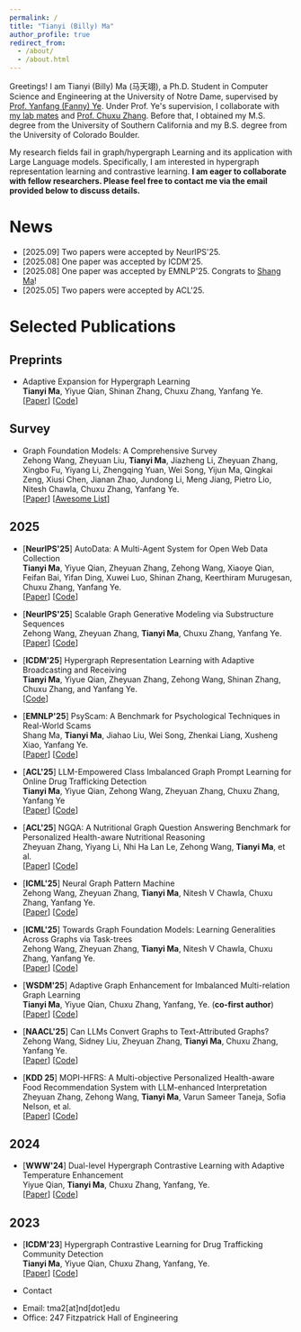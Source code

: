 ```yaml
---
permalink: /
title: "Tianyi (Billy) Ma"
author_profile: true
redirect_from: 
  - /about/
  - /about.html
---
```


Greetings! I am Tianyi (Billy) Ma (马天翊), a Ph.D. Student in Computer Science and Engineering at the University of Notre Dame, supervised by [Prof. Yanfang (Fanny) Ye](http://yes-lab.org/). 
Under Prof. Ye's supervision, I collaborate with [my lab mates](http://yes-lab.org/students.html) and [Prof. Chuxu Zhang](https://chuxuzhang.github.io/).
Before that, I obtained my M.S. degree from the University of Southern California and my B.S. degree from the University of Colorado Boulder.

My research fields fail in graph/hypergraph Learning and its application with Large Language models. Specifically, I am interested in hypergraph representation learning and contrastive learning. **I am eager to collaborate with fellow researchers. Please feel free to contact me via the email provided below to discuss details.**



# News
- [2025.09] Two papers were accepted by NeurIPS'25.
- [2025.08] One paper was accepted by ICDM'25. 
- [2025.08] One paper was accepted by EMNLP'25. Congrats to [Shang Ma](https://shangma.org/)!
- [2025.05] Two papers were accepted by ACL'25.


# Selected Publications
## Preprints

- Adaptive Expansion for Hypergraph Learning\
**Tianyi Ma**, Yiyue Qian, Shinan Zhang, Chuxu Zhang, Yanfang Ye.\
[[Paper](https://arxiv.org/abs/2502.15564)] [[Code](https://anonymous.4open.science/r/AdE-CEE2/README.md)]

## Survey

- Graph Foundation Models: A Comprehensive Survey\
Zehong Wang, Zheyuan Liu, **Tianyi Ma**, Jiazheng Li, Zheyuan Zhang, Xingbo Fu, Yiyang Li, Zhengqing Yuan, Wei Song, Yijun Ma, Qingkai Zeng, Xiusi Chen, Jianan Zhao, Jundong Li, Meng Jiang, Pietro Lio, Nitesh Chawla, Chuxu Zhang, Yanfang Ye.\
[[Paper](https://arxiv.org/abs/2505.15116)] [[Awesome List](https://github.com/Zehong-Wang/Awesome-Foundation-Models-on-Graphs)]


## 2025
- [**NeurIPS'25**] AutoData: A Multi-Agent System for Open Web Data Collection\
**Tianyi Ma**, Yiyue Qian, Zheyuan Zhang, Zehong Wang, Xiaoye Qian, Feifan Bai, Yifan Ding, Xuwei Luo, Shinan Zhang, Keerthiram Murugesan, Chuxu Zhang, Yanfang Ye.\
[[Paper](https://arxiv.org/abs/2505.15859)] [[Code](https://github.com/GraphResearcher/AutoData)]

- [**NeurIPS'25**] Scalable Graph Generative Modeling via Substructure Sequences\
Zehong Wang, Zheyuan Zhang, **Tianyi Ma**, Chuxu Zhang, Yanfang Ye.\
[[Paper](https://arxiv.org/abs/2505.16130)] [[Code](https://github.com/Zehong-Wang/G2PM)]

- [**ICDM'25**] Hypergraph Representation Learning with Adaptive Broadcasting and Receiving\
**Tianyi Ma**, Yiyue Qian, Zheyuan Zhang, Zehong Wang, Shinan Zhang, Chuxu Zhang, and Yanfang Ye.\
[[Code](https://github.com/Tianyi-Billy-Ma/BHyGNN)]

- [**EMNLP'25**] PsyScam: A Benchmark for Psychological Techniques in Real-World Scams\
Shang Ma, **Tianyi Ma**, Jiahao Liu, Wei Song, Zhenkai Liang, Xusheng Xiao, Yanfang Ye.\
[[Paper](https://arxiv.org/pdf/2505.15017)] [[Code](https://github.com/KiteFlyKid/PsyScam)]

- [**ACL'25**] LLM-Empowered Class Imbalanced Graph Prompt Learning for Online Drug Trafficking Detection\
**Tianyi Ma**, Yiyue Qian, Zehong Wang, Zheyuan Zhang, Chuxu Zhang, Yanfang Ye\
[[Paper](https://arxiv.org/abs/2503.01900)] [[Code](https://github.com/GraphResearcher/LLM-HetGDT)]

- [**ACL'25**] NGQA: A Nutritional Graph Question Answering Benchmark for Personalized Health-aware Nutritional Reasoning\
Zheyuan Zhang, Yiyang Li, Nhi Ha Lan Le, Zehong Wang, **Tianyi Ma**, et al.\
[[Paper](https://arxiv.org/abs/2412.15547)] [[Code](https://anonymous.4open.science/r/NGQA-5E7F/README.md)]

- [**ICML'25**] Neural Graph Pattern Machine\
Zehong Wang, Zheyuan Zhang, **Tianyi Ma**, Nitesh V Chawla, Chuxu Zhang, Yanfang Ye.\
[[Paper](https://arxiv.org/abs/2501.18739)] [[Code](https://github.com/Zehong-Wang/GPM)]

- [**ICML'25**] Towards Graph Foundation Models: Learning Generalities Across Graphs via Task-trees\
Zehong Wang, Zheyuan Zhang, **Tianyi Ma**, Nitesh V Chawla, Chuxu Zhang, Yanfang Ye.\
[[Paper](https://arxiv.org/abs/2412.16441)] [[Code](https://github.com/Zehong-Wang/GIT)]

 - [**WSDM'25**] Adaptive Graph Enhancement for Imbalanced Multi-relation Graph Learning\
**Tianyi Ma**, Yiyue Qian, Chuxu Zhang, Yanfang, Ye. (**co-first author**)\
[[Paper](https://dl.acm.org/doi/10.1145/3701551.3703553)] [[Code](https://github.com/graphprojects/AD-GSMOTE)]

 - [**NAACL'25**] Can LLMs Convert Graphs to Text-Attributed Graphs?\
Zehong Wang, Sidney Liu, Zheyuan Zhang, **Tianyi Ma**, Chuxu Zhang, Yanfang Ye.\
[[Paper](http://arxiv.org/abs/2412.10136)] [[Code](https://github.com/Zehong-Wang/TANS)]
   
- [**KDD 25**] MOPI-HFRS: A Multi-objective Personalized Health-aware Food Recommendation System with LLM-enhanced Interpretation\
Zheyuan Zhang, Zehong Wang, **Tianyi Ma**, Varun Sameer Taneja, Sofia Nelson, et al.\
[[Paper](https://arxiv.org/abs/2412.08847)] [[Code](https://github.com/Anonymous-Be3fb6/MOPI-HFRS)]

## 2024

- [**WWW'24**] Dual-level Hypergraph Contrastive Learning with Adaptive Temperature Enhancement\
Yiyue Qian, **Tianyi Ma**, Chuxu Zhang, Yanfang, Ye.\
[[Paper](https://dl.acm.org/doi/10.1145/3589335.3651493)] [[Code](https://github.com/graphprojects/HyGCL-AdT)]

## 2023

- [**ICDM'23**] Hypergraph Contrastive Learning for Drug Trafficking Community Detection\
**Tianyi Ma**, Yiyue Qian, Chuxu Zhang, Yanfang, Ye.\
[[Paper](https://ieeexplore.ieee.org/document/10415815)] [[Code](https://github.com/GraphResearcher/HyGCL-DC)]

- Contact

* Email: tma2\[at\]nd\[dot\]edu
* Office: 247 Fitzpatrick Hall of Engineering